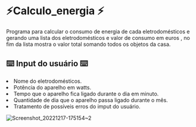 # ⚡Calculo_energia ⚡
<p>Programa para calcular o consumo de energia de cada eletrodomésticos e gerando uma lista dos eletrodomésticos e valor de consumo em euros , no fim da lista mostra o valor total somando todos os objetos da casa.</p>
<h2>⌨️ Input do usuário ⌨️ </h2>
<li>Nome do eletrodomésticos. 
<li>Potência do aparelho em watts.
<li>Tempo que o aparelho fica ligado durante o dia em minuto.
<li>Quantidade de dia que o aparelho passa ligado durante o mês.
<li >Tratamento de possíveis erros do imput do usuário.

![Screenshot_20221217-175154~2](https://user-images.githubusercontent.com/96388665/208255341-463d293d-e622-4a10-a8b5-3b1298fa5c29.png)
